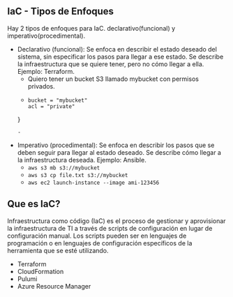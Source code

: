 ## IaC - Tipos de Enfoques
Hay 2 tipos de enfoques para IaC. declarativo(funcional) y imperativo(procedimental).

- Declarativo (funcional): Se enfoca en describir el estado deseado del sistema, sin especificar los pasos para llegar a ese estado. Se describe la infraestructura que se quiere tener, pero no cómo llegar a ella. Ejemplo: Terraform.
  - Quiero tener un bucket S3 llamado mybucket con permisos privados.
  - ```resource "aws_s3_bucket" "mybucket" {
    bucket = "mybucket"
    acl = "private"
  }
  ```
  - 
- Imperativo (procedimental): Se enfoca en describir los pasos que se deben seguir para llegar al estado deseado. Se describe cómo llegar a la infraestructura deseada. Ejemplo: Ansible.
  - `aws s3 mb s3://mybucket`
  - `aws s3 cp file.txt s3://mybucket`
  - `aws ec2 launch-instance --image ami-123456`

## Que es IaC?

Infraestructura como código (IaC) es el proceso de gestionar y aprovisionar la infraestructura de TI a través de scripts de configuración en lugar de configuración manual. Los scripts pueden ser en lenguajes de programación o en lenguajes de configuración específicos de la herramienta que se esté utilizando.

- Terraform
- CloudFormation
- Pulumi
- Azure Resource Manager

